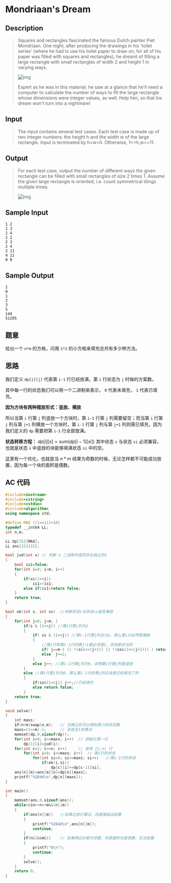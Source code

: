 # Mondriaan's Dream

## **Description**

> Squares and rectangles fascinated the famous Dutch painter Piet Mondriaan. One night, after producing the drawings in his 'toilet series' (where he had to use his toilet paper to draw on, for all of his paper was filled with squares and rectangles), he dreamt of filling a large rectangle with small rectangles of width 2 and height 1 in varying ways.
>
> ![img](https://www.dreamwings.cn/wp-content/uploads/2017/04/2411_1.gif)
>
> Expert as he was in this material, he saw at a glance that he'll need a computer to calculate the number of ways to fill the large rectangle whose dimensions were integer values, as well. Help him, so that his dream won't turn into a nightmare!



## **Input**

> The input contains several test cases. Each test case is made up of two integer numbers: the height h and the width w of the large rectangle. Input is terminated by h=w=0. Otherwise, 1<=h,w<=11.



## **Output**

> For each test case, output the number of different ways the given rectangle can be filled with small rectangles of size 2 times 1. Assume the given large rectangle is oriented, i.e. count symmetrical tilings multiple times.
>
> ![img](https://www.dreamwings.cn/wp-content/uploads/2017/04/2411_2.gif)



## **Sample Input**

    1 2
    1 3
    1 4
    2 2
    2 3
    2 4
    2 11
    4 11
    0 0



## **Sample Output**

    1
    0
    1
    2
    3
    5
    144
    51205



## **题意**

给出一个 `n*m` 的方格，问用 `1*2` 的小方格来填充总共有多少种方法。



## **思路**

我们定义 `dp[i][j]` 代表第 `i-1` 行已经放满，第 `i` 行状态为 `j` 时候的方案数。

其中每一行的状态我们可以用一个二进制来表示， `0` 代表未填充， `1` 代表已填充。



**因为方块有两种摆放形式：竖放、横放**

所以当第 `i` 行第 `j` 列竖放一个方块时，第 `i-1` 行第 `j` 列需要留空；而当第 `i` 行第 `j` 列与第 `j+1` 列横放一个方块时，第 `i-1` 行第 `j` 列与第 `j+1` 列则需已填充，因为我们定义的 `dp` 需要把第 `i-1` 行全部放满。

**状态转移方程：** $dp[i][s]=sum(dp[i-1][si])$ 其中状态 `s` 与状态 `si` 必须兼容，也就是状态 `s` 中竖放的块能够填满状态 `si` 中的空。



这里有一个优化，也就是当 $n*m$ 结果为奇数的时候，无论怎样都不可能成功放置，因为每一个块的面积是偶数。



## **AC 代码**

```cpp
#include<iostream>
#include<cstring>
#include<cstdio>
#include<algorithm>
using namespace std;

#define MAX ((1<<11)+10)
typedef __int64 LL;
int n,m;

LL dp[15][MAX];
LL ans[15][15];

bool jud(int x) // 判断 x 二进制中是否存在独立的1
{
    bool is1=false;
    for(int i=0; i<m; i++)
    {
        if(x&(1<<i))
            is1=!is1;
        else if(is1)return false;
    }
    return true;
}

bool ok(int s, int ss)  //判断状态s与状态ss是否兼容
{
    for(int j=0; j<m; )
        if(s & (1<<j)) //第i行第j列为1
        {
            if( ss & (1<<j)) //第i-1行第j列也为1，那么第i行必然是横放
            {
                //第i行和第i-1行的第j+1都必须是1，否则是非法的
                if( j==m-1 || !(s&1<<(j+1)) || !(ss&(1<<(j+1))) ) return false;
                else  j+=2;
            }
            else j++; //第i-1行第j列为0，说明第i行第j列是竖放
        }
        else //第i行第j列为0，那么第i-1行的第j列应该是已经填充了的
        {
            if(ss&(1<<j)) j++;//已经填充
            else return false;
        }
    return true;
}

void solve()
{
    int maxs;
    if(n<m)swap(n,m);   // 交换之后可以得到更小的状态数
    maxs=(1<<m)-1;      // 状态全1的情况
    memset(dp,0,sizeof(dp));
    for(int i=0; i<=maxs; i++)  // 初始化第一行
        dp[1][i]=jud(i);
    for(int c=2; c<=n; c++)     // 枚举 [2,n] 行
        for(int i=0; i<=maxs; i++)  // 第i行的状态
            for(int si=0; si<=maxs; si++)   //第i-1行的状态
                if(ok(i,si))
                    dp[c][i]+=dp[c-1][si];
    ans[n][m]=ans[m][n]=dp[n][maxs];
    printf("%I64d\n",dp[n][maxs]);
}

int main()
{
    memset(ans,0,sizeof(ans));
    while(cin>>n>>m&&(n||m))
    {
        if(ans[n][m])   //如果之前计算过，则直接给出结果
        {
            printf("%I64d\n",ans[n][m]);
            continue;
        }
        if(n&1&&m&1)    // 如果两边长都为奇数，则其面积也是奇数，无法放置
        {
            printf("0\n");
            continue;
        }
        solve();
    }
    return 0;
}
```

